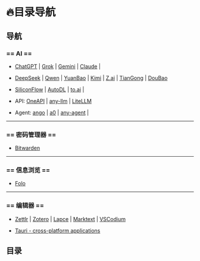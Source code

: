 # 🔥目录导航

## 导航

### == AI ==

- [ChatGPT](https://chatgpt.com/) | [Grok](https://grok.com/) | [Gemini](https://gemini.google.com/) | [Claude](https://claude.ai/) | 
- [DeepSeek](https://www.deepseek.com/) | [Qwen](https://chat.qwen.ai/) | [YuanBao](https://yuanbao.tencent.com/) | [Kimi](https://www.kimi.com/) | [Z.ai](https://chat.z.ai/) | [TianGong](https://www.tiangong.cn/) | [DouBao](https://www.doubao.com/chat/)

- [SiliconFlow](https://www.siliconflow.cn/) | [AutoDL](https://www.autodl.com/) | [to.ai](https://www.together.ai/) | 

- API: [OneAPI](https://github.com/songquanpeng/one-api) | [any-llm](https://github.com/mozilla-ai/any-llm) | [LiteLLM](https://github.com/BerriAI/litellm)

- Agent: [ango](https://github.com/agno-agi/agno) | [a0]() | [any-agent](https://github.com/mozilla-ai/any-agent) | 


---

### == 密码管理器 ==

- [Bitwarden](https://vault.bitwarden.com/)

--- 

### == 信息浏览 ==

- [Folo](https://app.follow.is/)

--- 

### == 编辑器 ==

- [Zettlr](https://www.zettlr.com/) | [Zotero](https://www.zotero.org/) | [Lapce](https://lap.dev/lapce/) | [Marktext](https://github.com/marktext/marktext/) | [VSCodium](https://vscodium.com/)

-  [Tauri - cross-platform applications](https://tauri.app/)


## 目录

<Catalog />
